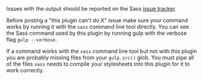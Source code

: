 Issues with the output should be reported on the Sass [issue tracker](https://github.com/sass/sass/issues).

Before posting a "this plugin can't do X" issue make sure your command works by running it with the `sass` command line tool directly. You can see the Sass command used by this plugin by running gulp with the verbose flag `gulp --verbose`.

If a command works with the `sass` command line tool but not with this plugin you are probably missing files from your `gulp.src()` glob. You must pipe all of the files `sass` needs to compile your stylesheets into this plugin for it to work correctly.
